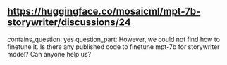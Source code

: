 ## https://huggingface.co/mosaicml/mpt-7b-storywriter/discussions/24

contains_question: yes
question_part: However, we could not find how to finetune it. Is there any published code to finetune mpt-7b for storywriter model? Can anyone help us?